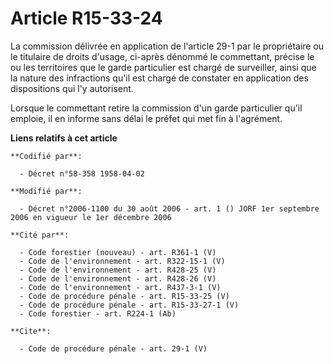 # Article R15-33-24

La commission délivrée en application de l'article 29-1 par le propriétaire ou le titulaire de droits d'usage, ci-après
dénommé le commettant, précise le ou les territoires que le garde particulier est chargé de surveiller, ainsi que la nature
des infractions qu'il est chargé de constater en application des dispositions qui l'y autorisent. 

Lorsque le commettant retire la commission d'un garde particulier qu'il emploie, il en informe sans délai le préfet qui met
fin à l'agrément.

**Liens relatifs à cet article**

	**Codifié par**:

	  - Décret n°58-358 1958-04-02

	**Modifié par**:

	  - Décret n°2006-1100 du 30 août 2006 - art. 1 () JORF 1er septembre 2006 en vigueur le 1er décembre 2006

	**Cité par**:

	  - Code forestier (nouveau) - art. R361-1 (V)
	  - Code de l'environnement - art. R322-15-1 (V)
	  - Code de l'environnement - art. R428-25 (V)
	  - Code de l'environnement - art. R428-26 (V)
	  - Code de l'environnement - art. R437-3-1 (V)
	  - Code de procédure pénale - art. R15-33-25 (V)
	  - Code de procédure pénale - art. R15-33-27-1 (V)
	  - Code forestier - art. R224-1 (Ab)

	**Cite**:

	  - Code de procédure pénale - art. 29-1 (V)

